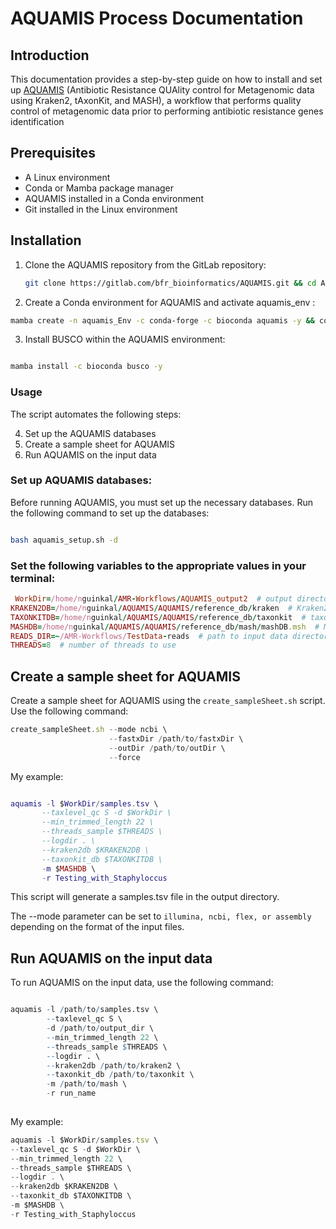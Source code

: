 # AQUAMIS Process Documentation
## Introduction
This documentation provides a step-by-step guide on how to install and set up [AQUAMIS](https://gitlab.com/bfr_bioinformatics/AQUAMIS) (Antibiotic Resistance QUAlity control for Metagenomic data using Kraken2, tAxonKit, and MASH), a workflow that performs quality control of metagenomic data prior to performing antibiotic resistance genes identification


## Prerequisites

  - A Linux environment
  - Conda or Mamba package manager
   - AQUAMIS installed in a Conda environment
  - Git installed in the Linux environment


## Installation

1. Clone the AQUAMIS repository from the GitLab repository:
   ```bash
   git clone https://gitlab.com/bfr_bioinformatics/AQUAMIS.git && cd AQUAMIS 
   ```
2. Create a Conda environment for AQUAMIS and activate aquamis_env :
```bash 
mamba create -n aquamis_Env -c conda-forge -c bioconda aquamis -y && conda activate aquamis_Env
```
3. Install BUSCO within the AQUAMIS environment:
```bash

mamba install -c bioconda busco -y
```

### Usage

The script automates the following steps:

 4. Set up the AQUAMIS databases
 5. Create a sample sheet for AQUAMIS
 6. Run AQUAMIS on the input data

### Set up AQUAMIS databases:

Before running AQUAMIS, you must set up the necessary databases. Run the following command to set up the databases:

```bash

bash aquamis_setup.sh -d
```
 ###  Set the following variables to the appropriate values in your terminal:
```ruby
 WorkDir=/home/nguinkal/AMR-Workflows/AQUAMIS_output2  # output directory
KRAKEN2DB=/home/nguinkal/AQUAMIS/AQUAMIS/reference_db/kraken  # Kraken2 database path
TAXONKITDB=/home/nguinkal/AQUAMIS/AQUAMIS/reference_db/taxonkit  # taxonkit database path
MASHDB=/home/nguinkal/AQUAMIS/AQUAMIS/reference_db/mash/mashDB.msh  # MASH database path
READS_DIR=~/AMR-Workflows/TestData-reads  # path to input data directory
THREADS=8  # number of threads to use
```

## Create a sample sheet for AQUAMIS

Create a sample sheet for AQUAMIS using the ``create_sampleSheet.sh`` script. Use the following command:

```javascript
create_sampleSheet.sh --mode ncbi \ 
                      --fastxDir /path/to/fastxDir \  
                      --outDir /path/to/outDir \    
                      --force
```
My example:


```lua

aquamis -l $WorkDir/samples.tsv \
       --taxlevel_qc S -d $WorkDir \
       --min_trimmed_length 22 \
       --threads_sample $THREADS \
       --logdir . \
       --kraken2db $KRAKEN2DB \
       --taxonkit_db $TAXONKITDB \
       -m $MASHDB \
       -r Testing_with_Staphyloccus
```
This script will generate a samples.tsv file in the output directory.

The --mode parameter can be set to ``illumina, ncbi, flex, or assembly`` depending on the format of the input files.

## Run AQUAMIS on the input data

To run AQUAMIS on the input data, use the following command:

```R

aquamis -l /path/to/samples.tsv \
        --taxlevel_qc S \
        -d /path/to/output_dir \
        --min_trimmed_length 22 \
        --threads_sample $THREADS \
        --logdir . \
        --kraken2db /path/to/kraken2 \
        --taxonkit_db /path/to/taxonkit \
        -m /path/to/mash \
        -r run_name
        
  ```
      
 My example:
 
 ```javascript
 aquamis -l $WorkDir/samples.tsv \
 --taxlevel_qc S -d $WorkDir \
 --min_trimmed_length 22 \
 --threads_sample $THREADS \
 --logdir . \
 --kraken2db $KRAKEN2DB \
 --taxonkit_db $TAXONKITDB \
 -m $MASHDB \
 -r Testing_with_Staphyloccus
 
```
